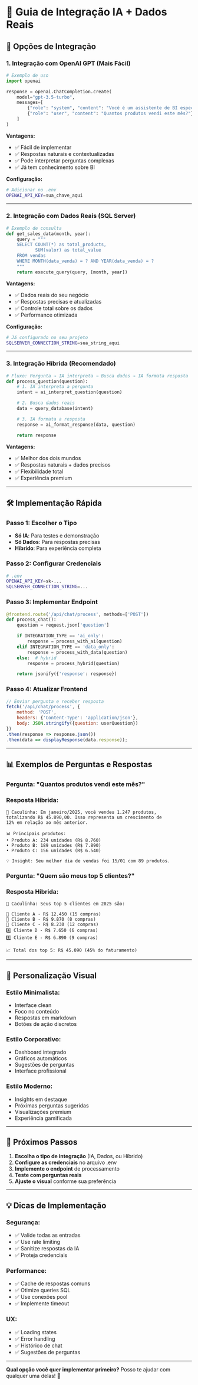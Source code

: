 # 🚀 Guia de Integração IA + Dados Reais

## 🎯 Opções de Integração

### 1. **Integração com OpenAI GPT** (Mais Fácil)
```python
# Exemplo de uso
import openai

response = openai.ChatCompletion.create(
    model="gpt-3.5-turbo",
    messages=[
        {"role": "system", "content": "Você é um assistente de BI especializado em análise de dados."},
        {"role": "user", "content": "Quantos produtos vendi este mês?"}
    ]
)
```

**Vantagens:**
- ✅ Fácil de implementar
- ✅ Respostas naturais e contextualizadas
- ✅ Pode interpretar perguntas complexas
- ✅ Já tem conhecimento sobre BI

**Configuração:**
```bash
# Adicionar no .env
OPENAI_API_KEY=sua_chave_aqui
```

---

### 2. **Integração com Dados Reais** (SQL Server)
```python
# Exemplo de consulta
def get_sales_data(month, year):
    query = """
    SELECT COUNT(*) as total_products,
           SUM(valor) as total_value
    FROM vendas
    WHERE MONTH(data_venda) = ? AND YEAR(data_venda) = ?
    """
    return execute_query(query, [month, year])
```

**Vantagens:**
- ✅ Dados reais do seu negócio
- ✅ Respostas precisas e atualizadas
- ✅ Controle total sobre os dados
- ✅ Performance otimizada

**Configuração:**
```bash
# Já configurado no seu projeto
SQLSERVER_CONNECTION_STRING=sua_string_aqui
```

---

### 3. **Integração Híbrida** (Recomendado)
```python
# Fluxo: Pergunta → IA interpreta → Busca dados → IA formata resposta
def process_question(question):
    # 1. IA interpreta a pergunta
    intent = ai_interpret_question(question)

    # 2. Busca dados reais
    data = query_database(intent)

    # 3. IA formata a resposta
    response = ai_format_response(data, question)

    return response
```

**Vantagens:**
- ✅ Melhor dos dois mundos
- ✅ Respostas naturais + dados precisos
- ✅ Flexibilidade total
- ✅ Experiência premium

---

## 🛠️ Implementação Rápida

### **Passo 1: Escolher o Tipo**
- **Só IA**: Para testes e demonstração
- **Só Dados**: Para respostas precisas
- **Híbrido**: Para experiência completa

### **Passo 2: Configurar Credenciais**
```bash
# .env
OPENAI_API_KEY=sk-...
SQLSERVER_CONNECTION_STRING=...
```

### **Passo 3: Implementar Endpoint**
```python
@frontend.route('/api/chat/process', methods=['POST'])
def process_chat():
    question = request.json['question']

    if INTEGRATION_TYPE == 'ai_only':
        response = process_with_ai(question)
    elif INTEGRATION_TYPE == 'data_only':
        response = process_with_data(question)
    else:  # hybrid
        response = process_hybrid(question)

    return jsonify({'response': response})
```

### **Passo 4: Atualizar Frontend**
```javascript
// Enviar pergunta e receber resposta
fetch('/api/chat/process', {
    method: 'POST',
    headers: {'Content-Type': 'application/json'},
    body: JSON.stringify({question: userQuestion})
})
.then(response => response.json())
.then(data => displayResponse(data.response));
```

---

## 📊 Exemplos de Perguntas e Respostas

### **Pergunta**: "Quantos produtos vendi este mês?"
### **Resposta Híbrida**:
```
🤖 Caculinha: Em janeiro/2025, você vendeu 1.247 produtos,
totalizando R$ 45.890,00. Isso representa um crescimento de
12% em relação ao mês anterior.

📊 Principais produtos:
• Produto A: 234 unidades (R$ 8.760)
• Produto B: 189 unidades (R$ 7.890)
• Produto C: 156 unidades (R$ 6.540)

💡 Insight: Seu melhor dia de vendas foi 15/01 com 89 produtos.
```

### **Pergunta**: "Quem são meus top 5 clientes?"
### **Resposta Híbrida**:
```
🤖 Caculinha: Seus top 5 clientes em 2025 são:

🥇 Cliente A - R$ 12.450 (15 compras)
🥈 Cliente B - R$ 9.870 (8 compras)
🥉 Cliente C - R$ 8.230 (12 compras)
4️⃣ Cliente D - R$ 7.650 (6 compras)
5️⃣ Cliente E - R$ 6.890 (9 compras)

📈 Total dos top 5: R$ 45.090 (45% do faturamento)
```

---

## 🎨 Personalização Visual

### **Estilo Minimalista**:
- Interface clean
- Foco no conteúdo
- Respostas em markdown
- Botões de ação discretos

### **Estilo Corporativo**:
- Dashboard integrado
- Gráficos automáticos
- Sugestões de perguntas
- Interface profissional

### **Estilo Moderno**:
- Insights em destaque
- Próximas perguntas sugeridas
- Visualizações premium
- Experiência gamificada

---

## 🚀 Próximos Passos

1. **Escolha o tipo de integração** (IA, Dados, ou Híbrido)
2. **Configure as credenciais** no arquivo .env
3. **Implemente o endpoint** de processamento
4. **Teste com perguntas reais**
5. **Ajuste o visual** conforme sua preferência

---

## 💡 Dicas de Implementação

### **Segurança**:
- ✅ Valide todas as entradas
- ✅ Use rate limiting
- ✅ Sanitize respostas da IA
- ✅ Proteja credenciais

### **Performance**:
- ✅ Cache de respostas comuns
- ✅ Otimize queries SQL
- ✅ Use conexões pool
- ✅ Implemente timeout

### **UX**:
- ✅ Loading states
- ✅ Error handling
- ✅ Histórico de chat
- ✅ Sugestões de perguntas

---

**Qual opção você quer implementar primeiro?**
Posso te ajudar com qualquer uma delas! 🚀
